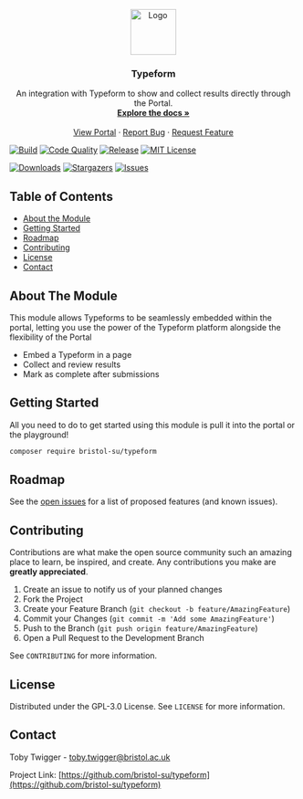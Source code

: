 <p align="center">
  <a href="https://github.com/bristol-su/typeform">
    <img src="https://s3.eu-west-2.amazonaws.com/bristol-su-static-bucket/committee-portal/su-logo.jpg" alt="Logo" width="80" height="80">
  </a>

  <h3 align="center">Typeform</h3>

  <p align="center">
    An integration with Typeform to show and collect results directly through the Portal.
    <br />
    <a href="https://docs.bristolsustaging.co.uk"><strong>Explore the docs »</strong></a>
    <br />
    <br />
    <a href="https://github.com/bristol-su/portal">View Portal</a>
    ·
    <a href="https://github.com/bristol-su/typeform/issues/new?template=bug_report.md">Report Bug</a>
    ·
    <a href="https://github.com/bristol-su/typeform/issues/new?template=feature_request.md">Request Feature</a>
  </p>
</p>

<!-- PROJECT SHIELDS -->
<!--
*** I'm using markdown "reference style" links for readability.
*** Reference links are enclosed in brackets [ ] instead of parentheses ( ).
*** See the bottom of this document for the declaration of the reference variables
*** for contributors-url, forks-url, etc. This is an optional, concise syntax you may use.
*** https://www.markdownguide.org/basic-syntax/#reference-style-links
-->

[![Build][build-status-shield]][build-status-url]
[![Code Quality][code-quality-shield]][code-quality-url]
[![Release][release-shield]][release-url]
[![MIT License][license-shield]][license-url]

[![Downloads][downloads-shield]][downloads-url]
[![Stargazers][stars-shield]][stars-url]
[![Issues][issues-shield]][issues-url]

<!-- TABLE OF CONTENTS -->
## Table of Contents

* [About the Module](#about-the-module)
* [Getting Started](#getting-started)
* [Roadmap](#roadmap)
* [Contributing](#contributing)
* [License](#license)
* [Contact](#contact)


## About The Module

This module allows Typeforms to be seamlessly embedded within the portal, letting you use the power of the Typeform platform alongside the flexibility of the Portal

- Embed a Typeform in a page
- Collect and review results
- Mark as complete after submissions

## Getting Started

All you need to do to get started using this module is pull it into the portal or the playground!

```sh
composer require bristol-su/typeform
```

<!-- ROADMAP -->
## Roadmap

See the [open issues](https://github.com/bristol-su/typeform/issues) for a list of proposed features (and known issues).


<!-- CONTRIBUTING -->
## Contributing

Contributions are what make the open source community such an amazing place to learn, be inspired, and create. Any contributions you make are **greatly appreciated**.

1. Create an issue to notify us of your planned changes
2. Fork the Project
3. Create your Feature Branch (`git checkout -b feature/AmazingFeature`)
4. Commit your Changes (`git commit -m 'Add some AmazingFeature'`)
5. Push to the Branch (`git push origin feature/AmazingFeature`)
6. Open a Pull Request to the Development Branch

See `CONTRIBUTING` for more information.

<!-- LICENSE -->
## License

Distributed under the GPL-3.0 License. See `LICENSE` for more information.



<!-- CONTACT -->
## Contact

Toby Twigger - [toby.twigger@bristol.ac.uk](mailto:toby.twigger@bristol.ac.uk)

Project Link: [https://github.com/bristol-su/typeform](https://github.com/bristol-su/typeform)




<!-- MARKDOWN LINKS & IMAGES -->
<!-- https://www.markdownguide.org/basic-syntax/#reference-style-links -->
[release-shield]: https://img.shields.io/packagist/v/bristol-su/typeform?include_prereleases&style=for-the-badge
[release-url]: https://github.com/bristol-su/typeform
[coverage-shield]: https://img.shields.io/scrutinizer/coverage/g/bristol-su/typeform/master?style=for-the-badge
[coverage-url]: https://scrutinizer-ci.com/g/bristol-su/typeform/build-status/masterhttps://github.com/bristol-su/typeform
[build-status-shield]: https://img.shields.io/scrutinizer/build/g/bristol-su/typeform/master?style=for-the-badge
[build-status-url]: https://scrutinizer-ci.com/g/bristol-su/typeform/build-status/master
[downloads-shield]: https://img.shields.io/packagist/dt/bristol-su/typeform?style=for-the-badge
[downloads-url]: https://packagist.org/packages/bristol-su/typeform
[code-quality-shield]: https://img.shields.io/scrutinizer/quality/g/bristol-su/typeform/master?style=for-the-badge
[code-quality-url]: https://scrutinizer-ci.com/g/bristol-su/typeform/?branch=master
[stars-shield]: https://img.shields.io/github/stars/bristol-su/typeform?style=for-the-badge
[stars-url]: https://github.com/bristol-su/typeform/stargazers
[issues-shield]: https://img.shields.io/github/issues/bristol-su/typeform?style=for-the-badge
[issues-url]: https://github.com/bristol-su/typeform/issues
[license-shield]: https://img.shields.io/github/license/bristol-su/typeform?style=for-the-badge
[license-url]: https://github.com/bristol-su/typeform/blob/master/LICENCE.md